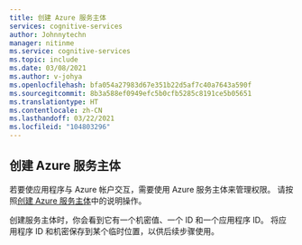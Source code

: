 ```yaml
---
title: 创建 Azure 服务主体
services: cognitive-services
author: Johnnytechn
manager: nitinme
ms.service: cognitive-services
ms.topic: include
ms.date: 03/08/2021
ms.author: v-johya
ms.openlocfilehash: bfa054a27983d67e351b22d5af7c40a7643a590f
ms.sourcegitcommit: 8b3a588ef0949efc5b0cfb5285c8191ce5b05651
ms.translationtype: HT
ms.contentlocale: zh-CN
ms.lasthandoff: 03/22/2021
ms.locfileid: "104803296"
---
```

## <a name="create-an-azure-service-principal"></a>创建 Azure 服务主体

若要使应用程序与 Azure 帐户交互，需要使用 Azure 服务主体来管理权限。 请按照[创建 Azure 服务主体](https://docs.microsoft.com/powershell/azure/create-azure-service-principal-azureps?viewFallbackFrom=azps-3.3.0)中的说明操作。

创建服务主体时，你会看到它有一个机密值、一个 ID 和一个应用程序 ID。 将应用程序 ID 和机密保存到某个临时位置，以供后续步骤使用。

